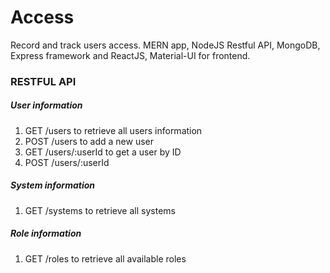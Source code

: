 # Access
Record and track users access.
MERN app, NodeJS Restful API, MongoDB, Express framework and ReactJS, Material-UI for frontend.  

### RESTFUL API

##### User information
1. GET /users to retrieve all users information
2. POST /users to add a new user
3. GET /users/:userId to get a user by ID
4. POST /users/:userId




##### System information

1. GET /systems to retrieve all systems 




##### Role information

1. GET /roles to retrieve all available roles

